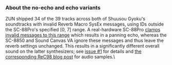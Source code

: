 
### About the no-echo and echo variants

ZUN shipped 34 of the 39 tracks across both of Shuusou Gyoku's soundtracks with invalid Reverb Macro SysEx messages, using IDs outside the SC-88Pro's specified [0, 7] range. A real-hardware SC-88Pro [clamps invalid messages to this range](https://twitter.com/Romantique_Tp/status/1766895996645056902) which results in a panning echo, whereas the SC-8850 and Sound Canvas VA ignore these messages and thus leave the reverb settings unchanged. This results in a significantly different overall sound on the latter synthesizers; see [issue #1](https://github.com/nmlgc/BGMPacks/issues/1) for details and [the corresponding ReC98 blog post](https://rec98.nmlgc.net/blog/2024-03-09) for audio samples.\
